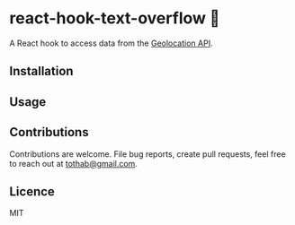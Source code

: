 # react-hook-text-overflow :potable_water:

A React hook to access data from the [Geolocation API](https://developer.mozilla.org/en-US/docs/Web/API/Geolocation_API).

## Installation

## Usage

## Contributions

Contributions are welcome. File bug reports, create pull requests, feel free to reach out at tothab@gmail.com.

## Licence

MIT

